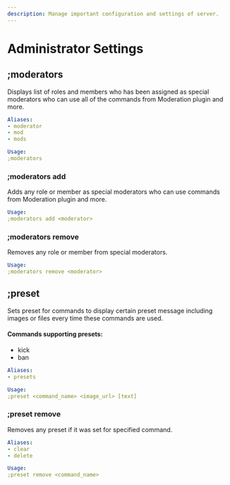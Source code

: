 ```yaml
---
description: Manage important configuration and settings of server.
---
```


# Administrator Settings

## ;moderators

Displays list of roles and members who has been assigned as special moderators who can use all of the commands from Moderation plugin and more.

```yaml
Aliases:
- moderator
- mod
- mods

Usage:
;moderators
```

### ;moderators add

Adds any role or member as special moderators who can use commands from Moderation plugin and more.

```yaml
Usage:
;moderators add <moderator>
```

### ;moderators remove

Removes any role or member from special moderators.

```yaml
Usage:
;moderators remove <moderator>
```

## ;preset

Sets preset for commands to display certain preset message including images or files every time these commands are used.

#### Commands supporting presets:

* kick
* ban

```yaml
Aliases:
- presets

Usage:
;preset <command_name> <image_url> [text]
```

### ;preset remove

Removes any preset if it was set for specified command.

```yaml
Aliases:
- clear
- delete

Usage:
;preset remove <command_name>
```

